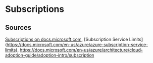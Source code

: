# Subscriptions

## Sources

[Subscriptions on docs.microsoft.com](https://docs.microsoft.com/en-us/azure/azure-resource-manager/resource-manager-subscription-governance),
[Subscription Service Limits] (<https://docs.microsoft.com/en-us/azure/azure-subscription-service-limits>), <https://docs.microsoft.com/en-us/azure/architecture/cloud-adoption-guide/adoption-intro/subscription>